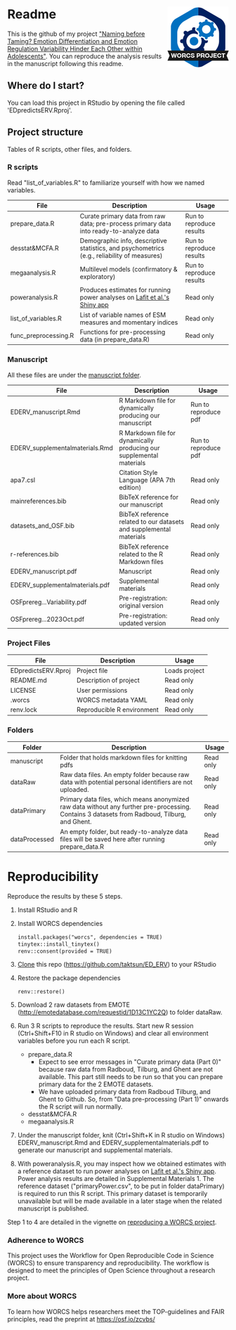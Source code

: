 

# Readme <a href='https://osf.io/zcvbs/'><img src='worcs_icon.png' align="right" height="139" /></a>

This is the github of my project ["Naming before Taming? Emotion Differentiation and Emotion Regulation Variability Hinder Each Other within Adolescents"](https://osf.io/cq6n4/). You can reproduce the analysis results in the manuscript following this readme. 

<!-- Please add a brief introduction to explain what the project is about    -->

## Where do I start?

You can load this project in RStudio by opening the file called 'EDpredictsERV.Rproj'.

## Project structure

Tables of R scripts, other files, and folders.

### R scripts

Read "list_of_variables.R" to familiarize yourself with how we named variables.

File                      | Description                | Usage         
------------------------- | -------------------------- | --------------
prepare_data.R            | Curate primary data from raw data; pre-process primary data into ready-to-analyze data | Run to reproduce results
desstat&MCFA.R                 | Demographic info, descriptive statistics, and psychometrics (e.g., reliability of measures) | Run to reproduce results
megaanalysis.R                 | Multilevel models (confirmatory & exploratory)  | Run to reproduce results
poweranalysis.R                | Produces estimates for running power analyses on [Lafit et al.'s Shiny app](https://github.com/ginettelafit/PowerAnalysisIL) | Read only
list_of_variables.R                | List of variable names of ESM measures and momentary indices| Read only
func_preprocessing.R                 | Functions for pre-processing data (in prepare_data.R) | Read only

### Manuscript

All these files are under the [manuscript folder](manuscript).

File                      | Description                | Usage         
------------------------- | -------------------------- | --------------
EDERV_manuscript.Rmd                 | R Markdown file for dynamically producing our manuscript  | Run to reproduce pdf
EDERV_supplementalmaterials.Rmd                 | R Markdown file for dynamically producing our supplemental materials  | Run to reproduce pdf
apa7.csl            | Citation Style Language (APA 7th edition) | Read only                 
mainreferences.bib                | BibTeX reference for our manuscript| Read only
datasets_and_OSF.bib                | BibTeX reference related to our datasets and supplemental materials| Read only
r-references.bib                 | BibTeX reference related to the R Markdown files | Read only
EDERV_manuscript.pdf                 | Manuscript | Read only
EDERV_supplementalmaterials.pdf                 | Supplemental materials | Read only
OSFprereg...Variability.pdf                 | Pre-registration: original version | Read only
OSFprereg...2023Oct.pdf                 | Pre-registration: updated version | Read only





### Project Files

File                      | Description                | Usage         
------------------------- | -------------------------- | --------------
EDpredictsERV.Rproj      | Project file               | Loads project 
 README.md                 | Description of project     | Read only
LICENSE                   | User permissions           | Read only     
.worcs                    | WORCS metadata YAML        | Read only     
renv.lock                 | Reproducible R environment | Read only     


### Folders
Folder| Description                | Usage         
------------------------- | -------------------------- | --------------
manuscript | Folder that holds markdown files for knitting pdfs    | Read only
dataRaw| Raw data files. An empty folder because raw data with potential personal identifiers are not uploaded. | Read only     
dataPrimary| Primary data files, which means anonymized raw data without any further pre-processing. Contains 3 datasets from Radboud, Tilburg, and Ghent. | Read only     
dataProcessed| An empty folder, but ready-to-analyze data files will be saved here after running prepare_data.R | Read only     




<!--  You can consider adding the following to this file:                    -->
<!--  * A citation reference for your project                                -->
<!--  * Contact information for questions/comments                           -->
<!--  * How people can offer to contribute to the project                    -->
<!--  * A contributor code of conduct, https://www.contributor-covenant.org/ -->

# Reproducibility
Reproduce the results by these 5 steps.

 1. Install RStudio and R
 2. Install WORCS dependencies
		
		install.packages("worcs", dependencies = TRUE)
		tinytex::install_tinytex()
		renv::consent(provided = TRUE)
		
 3. [Clone](https://resources.github.com/github-and-rstudio/#:~:text=Clone%20the%20repository%20with%20RStudio&text=On%20GitHub%2C%20navigate%20to%20the,RStudio%20on%20your%20local%20environment.) this repo (https://github.com/taktsun/ED_ERV) to your RStudio
 4. Restore the package dependencies
	

	    renv::restore()
	    
	    
 5. Download 2 raw datasets from EMOTE (http://emotedatabase.com/requestid/1D13C1YC2Q) to folder dataRaw.  
 6. Run 3 R scripts to reproduce the results. Start new R session (Ctrl+Shift+F10 in R studio on Windows) and clear all environment variables before you run each R script.
 
	- prepare_data.R 
		- Expect to see error messages in "Curate primary data (Part 0)" because raw data from Radboud, Tilburg, and Ghent are not available. This part still needs to be run so that you can prepare primary data for the 2 EMOTE datasets.
		- We have uploaded primary data from Radboud Tilburg, and Ghent to Github. So, from "Data pre-processing (Part 1)" onwards the R script will run normally.
	- desstat&MCFA.R 
	- megaanalysis.R 


 7. Under the manuscript folder, knit (Ctrl+Shift+K in R studio on Windows)  EDERV_manuscript.Rmd and EDERV_supplementalmaterials.pdf to generate our manuscript and supplemental materials.
 8. With poweranalysis.R, you may inspect how we obtained estimates with a reference dataset to run power analyses on [Lafit et al.'s Shiny app](https://github.com/ginettelafit/PowerAnalysisIL). Power analysis results are detailed in Supplemental Materials 1. The reference dataset ("primaryPower.csv", to be put in folder dataPrimary) is required to run this R script. This primary dataset is temporarily unavailable but will be made available in a later stage when the related manuscript is published. 

Step 1 to 4 are detailed in the vignette on [reproducing a WORCS project](https://cjvanlissa.github.io/worcs/articles/reproduce.html).


### Adherence to WORCS

This project uses the Workflow for Open Reproducible Code in Science (WORCS) to ensure transparency and reproducibility. The workflow is designed to meet the principles of Open Science throughout a research project.

### More about WORCS

To learn how WORCS helps researchers meet the TOP-guidelines and FAIR principles, read the preprint at https://osf.io/zcvbs/
